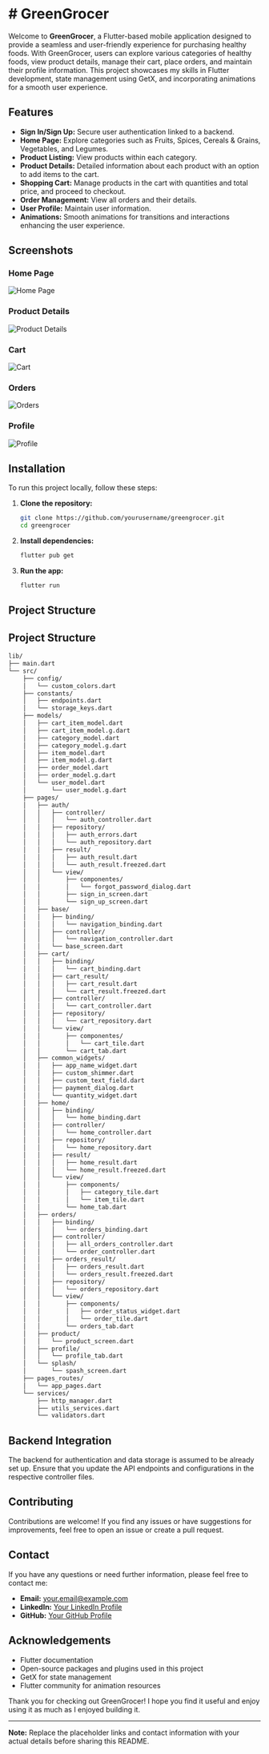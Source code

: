 # # GreenGrocer

Welcome to **GreenGrocer**, a Flutter-based mobile application designed to provide a seamless and user-friendly experience for purchasing healthy foods. With GreenGrocer, users can explore various categories of healthy foods, view product details, manage their cart, place orders, and maintain their profile information. This project showcases my skills in Flutter development, state management using GetX, and incorporating animations for a smooth user experience.

## Features

- **Sign In/Sign Up:** Secure user authentication linked to a backend.
- **Home Page:** Explore categories such as Fruits, Spices, Cereals & Grains, Vegetables, and Legumes.
- **Product Listing:** View products within each category.
- **Product Details:** Detailed information about each product with an option to add items to the cart.
- **Shopping Cart:** Manage products in the cart with quantities and total price, and proceed to checkout.
- **Order Management:** View all orders and their details.
- **User Profile:** Maintain user information.
- **Animations:** Smooth animations for transitions and interactions enhancing the user experience.

## Screenshots

### Home Page
![Home Page](screenshots/home_page.png)

### Product Details
![Product Details](screenshots/product_details.png)

### Cart
![Cart](screenshots/cart.png)

### Orders
![Orders](screenshots/orders.png)

### Profile
![Profile](screenshots/profile.png)

## Installation

To run this project locally, follow these steps:

1. **Clone the repository:**

   ```bash
   git clone https://github.com/yourusername/greengrocer.git
   cd greengrocer

2. **Install dependencies:**

   ```bash
   flutter pub get

3. **Run the app:**
   ```bash
   flutter run

## Project Structure
## Project Structure

```markdown
lib/
├── main.dart
└── src/
    ├── config/
    │   └── custom_colors.dart
    ├── constants/
    │   ├── endpoints.dart
    │   └── storage_keys.dart
    ├── models/
    │   ├── cart_item_model.dart
    │   ├── cart_item_model.g.dart
    │   ├── category_model.dart
    │   ├── category_model.g.dart
    │   ├── item_model.dart
    │   ├── item_model.g.dart
    │   ├── order_model.dart
    │   ├── order_model.g.dart
    │   └── user_model.dart
    │       └── user_model.g.dart
    ├── pages/
    │   ├── auth/
    │   │   ├── controller/
    │   │   │   └── auth_controller.dart
    │   │   ├── repository/
    │   │   │   ├── auth_errors.dart
    │   │   │   └── auth_repository.dart
    │   │   ├── result/
    │   │   │   ├── auth_result.dart
    │   │   │   └── auth_result.freezed.dart
    │   │   └── view/
    │   │       ├── componentes/
    │   │       │   └── forgot_password_dialog.dart
    │   │       ├── sign_in_screen.dart
    │   │       └── sign_up_screen.dart
    │   ├── base/
    │   │   ├── binding/
    │   │   │   └── navigation_binding.dart
    │   │   ├── controller/
    │   │   │   └── navigation_controller.dart
    │   │   └── base_screen.dart
    │   ├── cart/
    │   │   ├── binding/
    │   │   │   └── cart_binding.dart
    │   │   ├── cart_result/
    │   │   │   ├── cart_result.dart
    │   │   │   └── cart_result.freezed.dart
    │   │   ├── controller/
    │   │   │   └── cart_controller.dart
    │   │   ├── repository/
    │   │   │   └── cart_repository.dart
    │   │   └── view/
    │   │       ├── componentes/
    │   │       │   └── cart_tile.dart
    │   │       └── cart_tab.dart
    │   ├── common_widgets/
    │   │   ├── app_name_widget.dart
    │   │   ├── custom_shimmer.dart
    │   │   ├── custom_text_field.dart
    │   │   ├── payment_dialog.dart
    │   │   └── quantity_widget.dart
    │   ├── home/
    │   │   ├── binding/
    │   │   │   └── home_binding.dart
    │   │   ├── controller/
    │   │   │   └── home_controller.dart
    │   │   ├── repository/
    │   │   │   └── home_repository.dart
    │   │   ├── result/
    │   │   │   ├── home_result.dart
    │   │   │   └── home_result.freezed.dart
    │   │   └── view/
    │   │       ├── components/
    │   │       │   ├── category_tile.dart
    │   │       │   └── item_tile.dart
    │   │       └── home_tab.dart
    │   ├── orders/
    │   │   ├── binding/
    │   │   │   └── orders_binding.dart
    │   │   ├── controller/
    │   │   │   ├── all_orders_controller.dart
    │   │   │   └── order_controller.dart
    │   │   ├── orders_result/
    │   │   │   ├── orders_result.dart
    │   │   │   └── orders_result.freezed.dart
    │   │   ├── repository/
    │   │   │   └── orders_repository.dart
    │   │   └── view/
    │   │       ├── components/
    │   │       │   ├── order_status_widget.dart
    │   │       │   └── order_tile.dart
    │   │       └── orders_tab.dart
    │   ├── product/
    │   │   └── product_screen.dart
    │   ├── profile/
    │   │   └── profile_tab.dart
    │   └── splash/
    │       └── spash_screen.dart
    ├── pages_routes/
    │   └── app_pages.dart
    └── services/
        ├── http_manager.dart
        ├── utils_services.dart
        └── validators.dart
```


## Backend Integration

The backend for authentication and data storage is assumed to be already set up. Ensure that you update the API endpoints and configurations in the respective controller files.

## Contributing

Contributions are welcome! If you find any issues or have suggestions for improvements, feel free to open an issue or create a pull request.

## Contact

If you have any questions or need further information, please feel free to contact me:

- **Email:** [your.email@example.com](mailto:your.email@example.com)
- **LinkedIn:** [Your LinkedIn Profile](https://www.linkedin.com/in/yourprofile)
- **GitHub:** [Your GitHub Profile](https://github.com/yourusername)

## Acknowledgements

- Flutter documentation
- Open-source packages and plugins used in this project
- GetX for state management
- Flutter community for animation resources

Thank you for checking out GreenGrocer! I hope you find it useful and enjoy using it as much as I enjoyed building it.

---

**Note:** Replace the placeholder links and contact information with your actual details before sharing this README.












